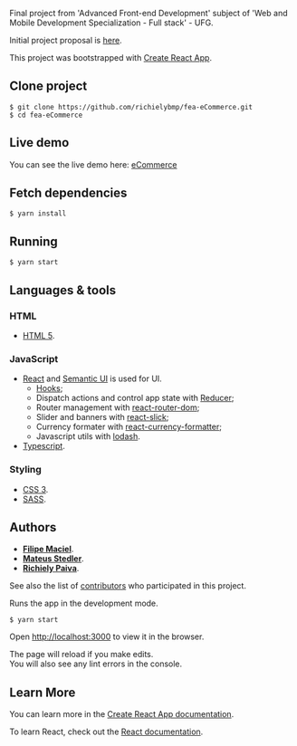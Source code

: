 Final project from 'Advanced Front-end Development' subject of 'Web and Mobile Development Specialization - Full stack' - UFG.

Initial project proposal is [here](https://github.com/danfma/pos-ufg-2018/wiki/Trabalho-final).

This project was bootstrapped with [Create React App](https://github.com/facebook/create-react-app).

## Clone project

    $ git clone https://github.com/richielybmp/fea-eCommerce.git
    $ cd fea-eCommerce
    
## Live demo

You can see the live demo here: [eCommerce](https://richielybmp.github.io/fea-eCommerce/)

## Fetch dependencies
    
    $ yarn install
  
## Running
    
    $ yarn start

## Languages & tools

### HTML
- [HTML 5](https://developer.mozilla.org/pt-BR/docs/Web/HTML/HTML5).

### JavaScript
- [React](http://facebook.github.io/react) and [Semantic UI](https://react.semantic-ui.com) is used for UI.
    - [Hooks](https://reactjs.org/docs/hooks-intro.html);
    - Dispatch actions and control app state with [Reducer](https://redux.js.org/basics/reducers);
    - Router management with [react-router-dom](https://reacttraining.com/react-router/web/guides/quick-start);
    - Slider and banners with [react-slick](https://react-slick.neostack.com);
    - Currency formater with [react-currency-formatter](https://www.npmjs.com/package/react-currency-formatter);
    - Javascript utils with [lodash](https://lodash.com).
- [Typescript](https://www.typescriptlang.org).

### Styling
- [CSS 3](https://www.w3schools.com/css/).
- [SASS](https://sass-lang.com).

## Authors

* **[Filipe Maciel](https://github.com/devfilsk)**.
* **[Mateus Stedler](https://github.com/mstedler)**.
* **[Richiely Paiva](https://github.com/richielybmp)**.

See also the list of [contributors](https://github.com/richielybmp/fea-eCommerce/graphs/contributors) who participated in this project.

Runs the app in the development mode.<br>

    $ yarn start

Open [http://localhost:3000](http://localhost:3000) to view it in the browser.

The page will reload if you make edits.<br>
You will also see any lint errors in the console.

## Learn More

You can learn more in the [Create React App documentation](https://facebook.github.io/create-react-app/docs/getting-started).

To learn React, check out the [React documentation](https://reactjs.org/).
